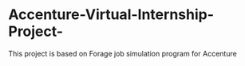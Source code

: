 # Accenture-Virtual-Internship-Project-
This project is based on Forage job simulation program for Accenture

